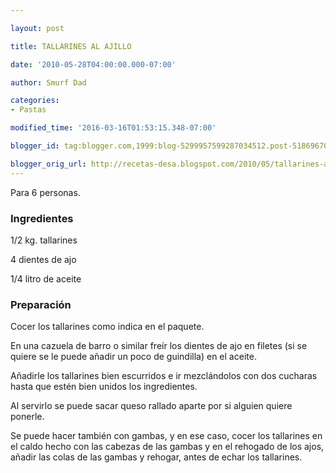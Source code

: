 ```yaml
---

layout: post

title: TALLARINES AL AJILLO

date: '2010-05-28T04:00:00.000-07:00'

author: Smurf Dad

categories:
- Pastas

modified_time: '2016-03-16T01:53:15.348-07:00'

blogger_id: tag:blogger.com,1999:blog-5299957599287034512.post-5186967061699503376

blogger_orig_url: http://recetas-desa.blogspot.com/2010/05/tallarines-al-ajillo.html
---
```


Para 6 personas.

<h3>Ingredientes</h3>

1/2 kg. tallarines

4 dientes de ajo

1/4 litro de aceite

<h3>Preparación</h3>

Cocer los tallarines como indica en el paquete.

En una cazuela de barro o similar freír los dientes de ajo en filetes (si se quiere se le puede añadir un poco de guindilla) en el aceite.

Añadirle los tallarines bien escurridos e ir mezclándolos con dos cucharas hasta que estén bien unidos los ingredientes.

Al servirlo se puede sacar queso rallado aparte por si alguien quiere ponerle.

Se puede hacer también con gambas, y en ese caso, cocer los tallarines en el caldo hecho con las cabezas de las gambas y en el rehogado de los ajos, añadir las colas de las gambas y rehogar, antes de echar los tallarines.

